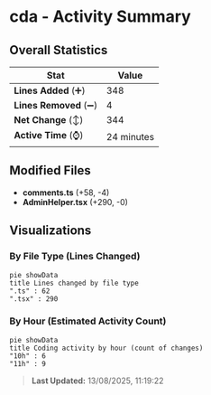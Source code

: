 # cda - Activity Summary 

## Overall Statistics

| Stat                   | Value                                                             |
| ---------------------- | ----------------------------------------------------------------- |
| **Lines Added** (➕)   | 348                                          |
| **Lines Removed** (➖) | 4                                        |
| **Net Change** (↕)    | 344                |
| **Active Time** (⌚)   | 24 minutes |


## Modified Files
- **comments.ts** (+58, -4)
- **AdminHelper.tsx** (+290, -0)

## Visualizations

### By File Type (Lines Changed)

```mermaid
pie showData
title Lines changed by file type
".ts" : 62
".tsx" : 290
```

### By Hour (Estimated Activity Count)

```mermaid
pie showData
title Coding activity by hour (count of changes)
"10h" : 6
"11h" : 9
```


> **Last Updated:** 13/08/2025, 11:19:22